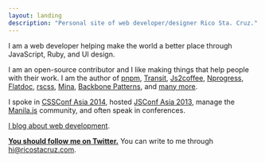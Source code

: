 ```yaml
---
layout: landing
description: "Personal site of web developer/designer Rico Sta. Cruz."
---
```


I am a web developer helping make the world a better place through
JavaScript, Ruby, and UI design.

I am an open-source contributor and I like making things that help people with 
their work. I am the author of [pnpm], [Transit], [Js2coffee], [Nprogress], [Flatdoc], 
      [rscss], [Mina], [Backbone Patterns], and [many more][Github].

I spoke in [CSSConf Asia 2014], hosted [JSConf Asia 2013], manage the [Manila.js] community, and often 
speak in conferences.

[I blog about web development](https://ricostacruz.com/til).

__[You should follow me on Twitter.][twitter]__ You can write to me through
[hi@ricostacruz.com].

[Transit]: http://ricostacruz.com/jquery.transit
[Flatdoc]: http://ricostacruz.com/flatdoc
[pnpm]: https://github.com/rstacruz/pnpm
[js2coffee]: http://js2.coffee
[NProgress]: http://ricostacruz.com/nprogress
[rscss]: http://rscss.io
[Mina]: https://github.com/mina-deploy/mina
[Sinatra Assetpack]: http://github.com/rstacruz/sinatra-assetpack
[Ubuntu Dust]: https://wiki.ubuntu.com/Artwork/Incoming/DustTheme
[twitter]: https://twitter.com/rstacruz
[Backbone Patterns]: https://github.com/rstacruz/backbone-patterns
[hi@ricostacruz.com]: mailto:hi@ricostacruz.com
[Manila.js]: http://manilajs.com/
[CSSConf Asia 2014]: http://2014.cssconf.asia/
[Jsconf Asia 2013]: http://2013.jsconf.asia/
[Philippine Web Designers Organization]: http://pwdo.org/
[Github]: http://github.com/rstacruz
